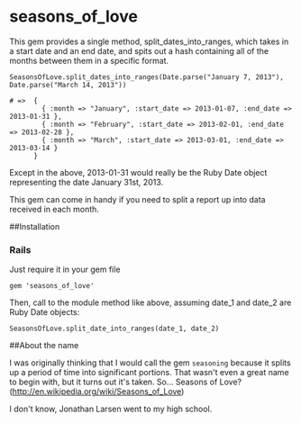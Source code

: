 seasons_of_love
=========

This gem provides a single method, split_dates_into_ranges, which takes in a start date
and an end date, and spits out a hash containing all of the months between them in a 
specific format.

    SeasonsOfLove.split_dates_into_ranges(Date.parse("January 7, 2013"), Date.parse("March 14, 2013"))

    # =>  {
            { :month => "January", :start_date => 2013-01-07, :end_date => 2013-01-31 }, 
            { :month => "February", :start_date => 2013-02-01, :end_date => 2013-02-28 }, 
            { :month => "March", :start_date => 2013-03-01, :end_date => 2013-03-14 }
          }

Except in the above, 2013-01-31 would really be the Ruby Date object representing the date January
31st, 2013.

This gem can come in handy if you need to split a report up into data received in each month.

##Installation

### Rails

Just require it in your gem file

    gem 'seasons_of_love'

Then, call to the module method like above, assuming date_1 and date_2 are Ruby Date objects:

    SeasonsOfLove.split_date_into_ranges(date_1, date_2)
    
##About the name

I was originally thinking that I would call the gem `seasoning` because it splits up a period of 
time into significant portions.  That wasn't even a great name to begin with, but it turns out it's
taken.  So... Seasons of Love?(http://en.wikipedia.org/wiki/Seasons_of_Love)

I don't know, Jonathan Larsen went to my high school.
